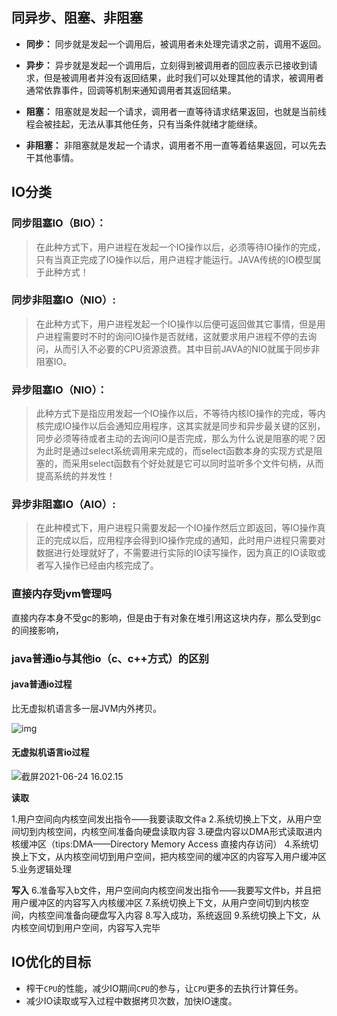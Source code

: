 ## 同异步、阻塞、非阻塞

- **同步：** 同步就是发起一个调用后，被调用者未处理完请求之前，调用不返回。
- **异步：** 异步就是发起一个调用后，立刻得到被调用者的回应表示已接收到请求，但是被调用者并没有返回结果，此时我们可以处理其他的请求，被调用者通常依靠事件，回调等机制来通知调用者其返回结果。

- **阻塞：** 阻塞就是发起一个请求，调用者一直等待请求结果返回，也就是当前线程会被挂起，无法从事其他任务，只有当条件就绪才能继续。
- **非阻塞：** 非阻塞就是发起一个请求，调用者不用一直等着结果返回，可以先去干其他事情。

## IO分类

### **同步阻塞IO（BIO）：**

> 在此种方式下，用户进程在发起一个IO操作以后，必须等待IO操作的完成，只有当真正完成了IO操作以后，用户进程才能运行。JAVA传统的IO模型属于此种方式！

### **同步非阻塞IO（NIO）:**

> 在此种方式下，用户进程发起一个IO操作以后便可返回做其它事情，但是用户进程需要时不时的询问IO操作是否就绪，这就要求用户进程不停的去询问，从而引入不必要的CPU资源浪费。其中目前JAVA的NIO就属于同步非阻塞IO。

### **异步阻塞IO（NIO）：**

> 此种方式下是指应用发起一个IO操作以后，不等待内核IO操作的完成，等内核完成IO操作以后会通知应用程序，这其实就是同步和异步最关键的区别，同步必须等待或者主动的去询问IO是否完成，那么为什么说是阻塞的呢？因为此时是通过select系统调用来完成的，而select函数本身的实现方式是阻塞的，而采用select函数有个好处就是它可以同时监听多个文件句柄，从而提高系统的并发性！

### **异步非阻塞IO（AIO）:**

> 在此种模式下，用户进程只需要发起一个IO操作然后立即返回，等IO操作真正的完成以后，应用程序会得到IO操作完成的通知，此时用户进程只需要对数据进行处理就好了，不需要进行实际的IO读写操作，因为真正的IO读取或者写入操作已经由内核完成了。

### 直接内存受jvm管理吗

直接内存本身不受gc的影响，但是由于有对象在堆引用这这块内存，那么受到gc的间接影响，

### java普通io与其他io（c、c++方式）的区别

#### java普通io过程

比无虚拟机语言多一层JVM内外拷贝。

![img](https://blog.ayang818.top/large-file-I-O-in-java/1.png)

#### 无虚拟机语言io过程

![截屏2021-06-24 16.02.15](https://i.loli.net/2021/06/24/T95PchwjUJqMKEO.png)

**读取**

1.用户空间向内核空间发出指令——我要读取文件a
2.系统切换上下文，从用户空间切到内核空间，内核空间准备向硬盘读取内容
3.硬盘内容以DMA形式读取进内核缓冲区（tips:DMA——Directory Memory Access 直接内存访问）
4.系统切换上下文，从内核空间切到用户空间，把内核空间的缓冲区的内容写入用户缓冲区
5.业务逻辑处理

**写入**
6.准备写入b文件，用户空间向内核空间发出指令——我要写文件b，并且把用户缓冲区的内容写入内核缓冲区
7.系统切换上下文，从用户空间切到内核空间，内核空间准备向硬盘写入内容
8.写入成功，系统返回
9.系统切换上下文，从内核空间切到用户空间，内容写入完毕

## IO优化的目标

- 榨干`CPU`的性能，减少IO期间`CPU`的参与，让`CPU`更多的去执行计算任务。
- 减少IO读取或写入过程中数据拷贝次数，加快IO速度。